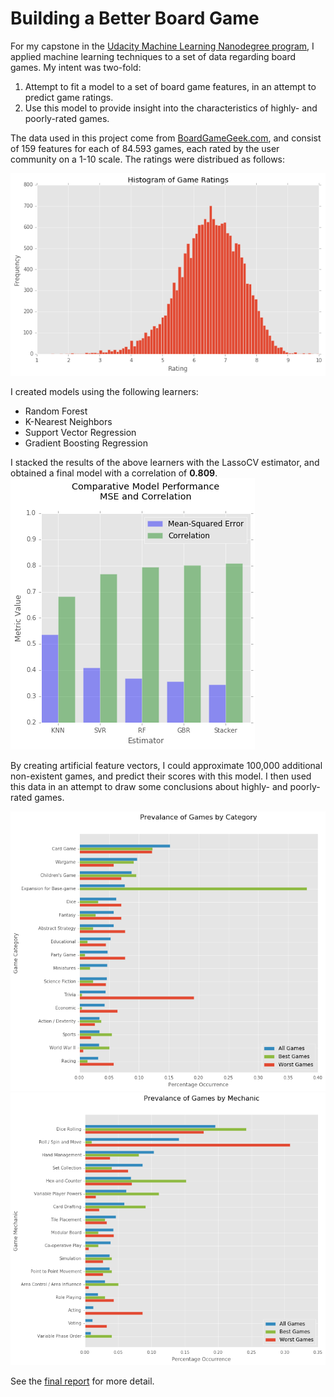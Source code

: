 # Building a Better Board Game

For my capstone in the [Udacity Machine Learning Nanodegree program](https://www.udacity.com/course/machine-learning-engineer-nanodegree--nd009), I applied machine learning techniques to a set of data regarding board games. My intent was two-fold:

1. Attempt to fit a model to a set of board game features, in an attempt to predict game ratings.
2. Use this model to provide insight into the characteristics of highly- and poorly-rated games.

The data used in this project come from [BoardGameGeek.com](http://www.boardgamegeek.com/browse/boardgame), and consist of 159 features for each of 84.593 games, each rated by the user community on a 1-10 scale. The ratings were distribued as follows:

![Distribution of Games by Rating](https://raw.githubusercontent.com/rcalme/udacity-capstone/master/img/rating_distribution.png)

I created models using the following learners:
* Random Forest
* K-Nearest Neighbors
* Support Vector Regression
* Gradient Boosting Regression

I stacked the results of the above learners with the LassoCV estimator, and obtained a final model with a correlation of **0.809**.
![Comparative performance of models](https://raw.githubusercontent.com/rcalme/udacity-capstone/master/img/comparative_model_performance.png)

By creating artificial feature vectors, I could approximate 100,000 additional non-existent games, and predict their scores with this model. I then used this data in an attempt to draw some conclusions about highly- and poorly-rated games.

![By category](https://raw.githubusercontent.com/rcalme/udacity-capstone/master/img/by_category.png)
![By mechanic](https://raw.githubusercontent.com/rcalme/udacity-capstone/master/img/by_mechanic.png)

See the [final report](https://raw.githubusercontent.com/rcalme/udacity-capstone/master/Report/Report.pdf) for more detail.

